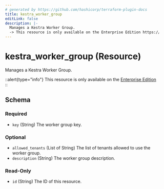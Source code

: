 ```yaml
---
# generated by https://github.com/hashicorp/terraform-plugin-docs
title: kestra_worker_group
editLink: false
description: |-
  Manages a Kestra Worker Group.
  -> This resource is only available on the Enterprise Edition https://kestra.io/enterprise
---
```


# kestra_worker_group (Resource)

Manages a Kestra Worker Group.

::alert{type="info"}
This resource is only available on the [Enterprise Edition](https://kestra.io/enterprise)
::



<!-- schema generated by tfplugindocs -->
## Schema

### Required

- `key` (String) The worker group key.

### Optional

- `allowed_tenants` (List of String) The list of tenants allowed to use the worker group.
- `description` (String) The worker group description.

### Read-Only

- `id` (String) The ID of this resource.

